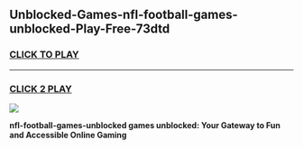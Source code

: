
## Unblocked-Games-nfl-football-games-unblocked-Play-Free-73dtd
<h3>
<a href="https://premium76.site?title=nfl-football-games-unblocked&ref=15A">CLICK TO PLAY</a></h3>
<hr>

<h3>
<a href="https://premium76.site?title=nfl-football-games-unblocked&ref=15A">CLICK 2 PLAY</a>
  
</h3>

<a href="https://premium76.site?title=nfl-football-games-unblocked&ref=15A"><img src="https://clearcache.store/games.png"></a>


**nfl-football-games-unblocked games unblocked: Your Gateway to Fun and Accessible Online Gaming**
